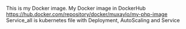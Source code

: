This is my Docker image.
My Docker image in DockerHub 
https://hub.docker.com/repository/docker/muxaylo/my-php-image
Service_all is kubernetes file with Deployment, AutoScaling and Service
